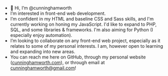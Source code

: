 - 👋 Hi, I’m @cunninghamworth
- I’m interested in front-end web development.
- I’m confident in my HTML and baseline CSS and Sass skills, and I'm currently working on honing my JavaScript. I'd like to expand to PHP, SQL, and some libraries & frameworks. I'm also aiming for Python (I especially enjoy automation). 
- I’m looking to collaborate on any front-end web project, especially as it relates to some of my personal interests. I am, however open to learning and expanding into new areas.
- You can reach me here on GitHub, through my personal website (<a href="https://www.cunninghamworth.com">cunninghamworth.com</a>), or through email at <a href="mailto:cunninghamworth@gmail.com">cunninghamworth@gmail.com</a>!

<!---
cunninghamworth/cunninghamworth is a ✨ special ✨ repository because its `README.md` (this file) appears on your GitHub profile.
You can click the Preview link to take a look at your changes.
--->
